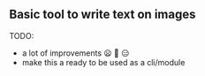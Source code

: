 ## Basic tool to write text on images

TODO:
- a lot of improvements :frowning: :grimacing: :expressionless:
- make this a ready to be used as a cli/module